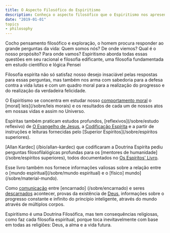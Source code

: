 ```yaml
---
title: O Aspecto Filosófico do Espiritismo
description: Conheça o aspecto filosófico que o Espiritismo nos apresenta.
date: "2019-01-01"
topics
- philosophy
---
```


Cocho pensamento filosófico e exploração, o homem procura responder ao grande
perguntas da vida: Quem somos nós?  De onde viemos?  Qual é o nosso propósito?
Para onde vamos?  Espiritismo aborda todas essas questões em seu racional e
filosofia edificante, uma filosofia fundamentada em estudo científico e lógica
Pensei

Filosofia espírita não só satisfaz nosso desejo insaciável pelas respostas para
essas perguntas, mas também nos arma com sabedoria para a defesa contra a vida
lutas e com um quadro moral para a realização do progresso e do realização da
verdadeira felicidade. 

O Espiritismo se concentra em estudar nosso [comportamento moral](/sobre/moral)
o [moral] leis](/sobre/leis morais) e os resultados de cada um de nossos atos em
nossas vidas e assim no Universo.

Espíritas também praticam estudos profundos, [reflexivos](/sobre/estudo
reflexivo) de [O Evangelho de Jesus](/evangelho), a [Codificação
Espírita](/Espiritismo) e a partir de instruções e leituras fornecidas pelo
[Superior Espíritos](/sobre/espíritos superiores).

[Allan Kardec] (/bio/allan-kardec) que codificaram a Doutrina Espírita pediu
perguntas filosofilalógicas profundas para os [mentores de
humanidade](/sobre/espíritos superiores), todos documentados no [Os Espíritos'
Livro](/livros/spirits-book).

Esse livro também nos fornece informações valiosas sobre a relação entre o
[mundo espiritual](/sobre/mundo espiritual) e o [físico]
mundo](/sobre/material-mundo).  

Como [comunicação](/espiritismo/medietismo/comunicação) entre [encarnado]
(/sobre/encarnado) e seres [descarnados](/sobre/descarnado) acontecer, provas da
existência de [Deus](/sobre/deus), informações sobre o progresso constante e
infinito do princípio inteligente, através do mundo através de múltiplos corpos.

Espiritismo é uma Doutrina Filosófica, mas tem consequências religiosas, como
faz cada filosofia espiritual, porque toca inevitavelmente com base em todas as
religiões: Deus, a alma e a vida futura.
